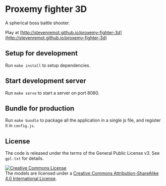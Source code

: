 # Proxemy fighter 3D

A spherical boss battle shooter.

Play at [http://stevenremot.github.io/proxemy-fighter-3d](http://stevenremot.github.io/proxemy-fighter-3d)

## Setup for development

Run `make install` to setup dependencies.

## Start development server

Run `make serve` to start a server on port 8080.

## Bundle for production

Run `make bundle` to package all the application in a single js file,
and register it in `config.js`.

## License

The code is released under the terms of the General Public License
v3. See `gpl.txt` for details.

<a rel="license" href="http://creativecommons.org/licenses/by-sa/4.0/"><img alt="Creative Commons License" style="border-width:0" src="https://i.creativecommons.org/l/by-sa/4.0/88x31.png" /></a><br />The models are licensed under a <a rel="license" href="http://creativecommons.org/licenses/by-sa/4.0/">Creative Commons Attribution-ShareAlike 4.0 International License</a>.
